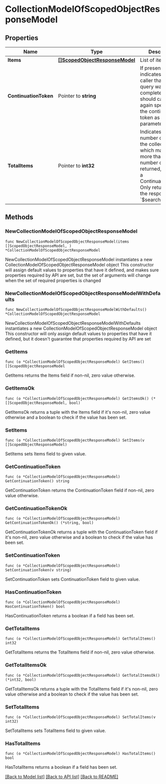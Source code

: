 # CollectionModelOfScopedObjectResponseModel

## Properties

Name | Type | Description | Notes
------------ | ------------- | ------------- | -------------
**Items** | [**[]ScopedObjectResponseModel**](ScopedObjectResponseModel.md) | List of items. | 
**ContinuationToken** | Pointer to **string** | If present, indicates to the caller that the query was not complete, and they should call the API again specifying the continuation token as a query parameter. | [optional] 
**TotalItems** | Pointer to **int32** | Indicates the total number of items in the collection, which may be more than the number of Items returned, if there is a ContinuationToken.  Only returned in the response to &#x60;$search&#x60; APIs. | [optional] 

## Methods

### NewCollectionModelOfScopedObjectResponseModel

`func NewCollectionModelOfScopedObjectResponseModel(items []ScopedObjectResponseModel, ) *CollectionModelOfScopedObjectResponseModel`

NewCollectionModelOfScopedObjectResponseModel instantiates a new CollectionModelOfScopedObjectResponseModel object
This constructor will assign default values to properties that have it defined,
and makes sure properties required by API are set, but the set of arguments
will change when the set of required properties is changed

### NewCollectionModelOfScopedObjectResponseModelWithDefaults

`func NewCollectionModelOfScopedObjectResponseModelWithDefaults() *CollectionModelOfScopedObjectResponseModel`

NewCollectionModelOfScopedObjectResponseModelWithDefaults instantiates a new CollectionModelOfScopedObjectResponseModel object
This constructor will only assign default values to properties that have it defined,
but it doesn't guarantee that properties required by API are set

### GetItems

`func (o *CollectionModelOfScopedObjectResponseModel) GetItems() []ScopedObjectResponseModel`

GetItems returns the Items field if non-nil, zero value otherwise.

### GetItemsOk

`func (o *CollectionModelOfScopedObjectResponseModel) GetItemsOk() (*[]ScopedObjectResponseModel, bool)`

GetItemsOk returns a tuple with the Items field if it's non-nil, zero value otherwise
and a boolean to check if the value has been set.

### SetItems

`func (o *CollectionModelOfScopedObjectResponseModel) SetItems(v []ScopedObjectResponseModel)`

SetItems sets Items field to given value.


### GetContinuationToken

`func (o *CollectionModelOfScopedObjectResponseModel) GetContinuationToken() string`

GetContinuationToken returns the ContinuationToken field if non-nil, zero value otherwise.

### GetContinuationTokenOk

`func (o *CollectionModelOfScopedObjectResponseModel) GetContinuationTokenOk() (*string, bool)`

GetContinuationTokenOk returns a tuple with the ContinuationToken field if it's non-nil, zero value otherwise
and a boolean to check if the value has been set.

### SetContinuationToken

`func (o *CollectionModelOfScopedObjectResponseModel) SetContinuationToken(v string)`

SetContinuationToken sets ContinuationToken field to given value.

### HasContinuationToken

`func (o *CollectionModelOfScopedObjectResponseModel) HasContinuationToken() bool`

HasContinuationToken returns a boolean if a field has been set.

### GetTotalItems

`func (o *CollectionModelOfScopedObjectResponseModel) GetTotalItems() int32`

GetTotalItems returns the TotalItems field if non-nil, zero value otherwise.

### GetTotalItemsOk

`func (o *CollectionModelOfScopedObjectResponseModel) GetTotalItemsOk() (*int32, bool)`

GetTotalItemsOk returns a tuple with the TotalItems field if it's non-nil, zero value otherwise
and a boolean to check if the value has been set.

### SetTotalItems

`func (o *CollectionModelOfScopedObjectResponseModel) SetTotalItems(v int32)`

SetTotalItems sets TotalItems field to given value.

### HasTotalItems

`func (o *CollectionModelOfScopedObjectResponseModel) HasTotalItems() bool`

HasTotalItems returns a boolean if a field has been set.


[[Back to Model list]](../README.md#documentation-for-models) [[Back to API list]](../README.md#documentation-for-api-endpoints) [[Back to README]](../README.md)


